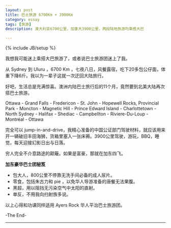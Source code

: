 ```yaml
---
layout: post
title: 巴士旅游 6700Km + 3900Km
category: essay
tags: [旅游]
description: 澳大利亚6700公里，加拿大3900公里，两段陆地旅游均乘搭大巴

---
```

{% include JB/setup %}

我想我可能迷上乘搭大巴旅游了，或者说巴士旅游团迷上了我。

从 Sydney 到 Uluru ，6700 Km ，七夜八日，风餐露宿，吃下20多包公仔面，体重下降6斤。我以为一辈子这就一次迂回大陆旅行。

好吧，生活总是充满惊喜。澳洲内陆巴士旅行后的11个月，竟然要到北美大陆再次搭巴士旅游。

Ottawa - Grand Falls - Fredericon - St. John - Hopewell Rocks, Provincial Park - Moncton - Magnetic Hill - Prince Edward Island - Charlottetown - North Sydney - Halifax - Shediac - Campbellton - Riviere-Du-Loup - Montréal - Ottawa

完全可以 jump-in-and-drive，我精心准备的中国公证部门驾驶材料，就应该用来开一辆破旧丰田海狮，货箱里塞入一张床褥。3900公里驾驶，游玩，BBQ，睡觉，每天迎接幻影日出与日落。

穷人完全不介意路途的颠簸。如果是富豪，那就在加东四飞。

**加东豪华巴士团秘笈**

* 包大人，800公里不停靠无洗手间必备的成人尿片。
* 零食，包括朱古力和 pie ，以免华人导游准备的唐餐无法果腹。
* 黑超，用以阻挡无污染空气中太阳的直射。
* 单反，不用我向扫射族多说。

以上心得和功课同样适用 Ayers Rock  华人平治巴士旅游团。

-The End-

------

